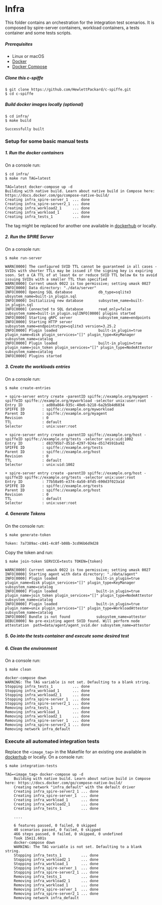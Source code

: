 # Infra

This folder contains an orchestration for the integration test scenarios. It is composed by spire-server containers, workload containers, a tests container and some tests scripts.

##### Prerequisites

- Linux or macOS
- [Docker](https://docs.docker.com/install/)
- [Docker Compose](https://docs.docker.com/compose/install/)

##### Clone this c-spiffe

```
$ git clone https://github.com/HewlettPackard/c-spiffe.git
$ cd c-spiffe
```

##### Build docker images locally (optional)
```
$ cd infra/
$ make build

Successfully built
```

### Setup for some basic manual tests

##### 1. Run the docker containers

On a console run:

```
$ cd infra/
$ make run TAG=latest

TAG=latest docker-compose up -d
Building with native build. Learn about native build in Compose here: https://docs.docker.com/go/compose-native-build/
Creating infra_spire-server_1  ... done
Creating infra_spire-server2_1 ... done
Creating infra_workload2_1     ... done
Creating infra_workload_1      ... done
Creating infra_tests_1         ... done

```
The tag might be replaced for another one available in [dockerhub](https://hub.docker.com/r/cspiffe/tests/tags?page=1&ordering=last_updated) or locally.

##### 2. Run the SPIRE Server 

On a console run:

```
$ make run-server 

WARN[0000] The configured SVID TTL cannot be guaranteed in all cases - SVIDs with shorter TTLs may be issued if the signing key is expiring soon. Set a CA TTL of at least 6x or reduce SVID TTL below 6x to avoid issuing SVIDs with a smaller TTL than specified 
WARN[0000] Current umask 0022 is too permissive; setting umask 0027 
INFO[0000] Data directory: "./data/server"              
INFO[0000] Opening SQL database            db_type=sqlite3 ubsystem_name=built-in_plugin.sql
INFO[0000] Initializing new database       subsystem_name=built-in_plugin.sql
INFO[0000] Connected to SQL database       read_only=false subsystem_name=built-in_plugin.sqlINFO[0000] plugins started
INFO[0000] Starting gRPC server            subsystem_name=endpoints
INFO[0000] Starting HTTP server            subsystem_name=endpointstype=sqlite3 version=3.25.2
INFO[0000] Plugin loaded                   built-in_plugin=true plugin_name=disk plugin_services="[]" plugin_type=KeyManager subsystem_name=catalog
INFO[0000] Plugin loaded                   built-in_plugin=true plugin_name=join_token plugin_services="[]" plugin_type=NodeAttestor subsystem_name=catalog
INFO[0000] Plugins started
```

##### 3. Create the workloads entries

On a console run:

```
$ make create-entries

+ spire-server entry create -parentID spiffe://example.org/myagent -spiffeID spiffe://example.org/myworkload -selector unix:user:root
Entry ID         : ad80a864-935c-40e6-b218-6a2b5b4d6034
SPIFFE ID        : spiffe://example.org/myworkload
Parent ID        : spiffe://example.org/myagent
Revision         : 0
TTL              : default
Selector         : unix:user:root

+ spire-server entry create -parentID spiffe://example.org/host -spiffeID spiffe://example.org/tests -selector unix:uid:1002
Entry ID         : d83795b7-d51d-4297-924a-d5174591ba92
SPIFFE ID        : spiffe://example.org/tests
Parent ID        : spiffe://example.org/host
Revision         : 0
TTL              : default
Selector         : unix:uid:1002

+ spire-server entry create -parentID spiffe://example.org/host -spiffeID spiffe://example.org/tests -selector unix:user:root
Entry ID         : 77b50a95-e374-4a50-8fd5-690d3f023a1d
SPIFFE ID        : spiffe://example.org/tests
Parent ID        : spiffe://example.org/host
Revision         : 0
TTL              : default
Selector         : unix:user:root

```

##### 4. Generate Tokens 

On the console run:
```
$ make generate-token

Token: 7a7389ac-c841-4c8f-b08b-3cd96b6d9d28
```

Copy the token and run:

```
$ make join-token SERVICE=tests TOKEN={token}

WARN[0000] Current umask 0022 is too permissive; setting umask 0027 
INFO[0000] Starting agent with data directory: "./data/agent" 
INFO[0000] Plugin loaded                  built-in_plugin=true plugin_name=disk plugin_services="[]" plugin_type=KeyManager subsystem_name=catalog
INFO[0000] Plugin loaded                  built-in_plugin=true plugin_name=join_token plugin_services="[]" plugin_type=NodeAttestor subsystem_name=catalog
INFO[0000] Plugin loaded                  built-in_plugin=true plugin_name=unix plugin_services="[]" plugin_type=WorkloadAttestor subsystem_name=catalog
INFO[0000] Bundle is not found            subsystem_name=attestor
DEBU[0000] No pre-existing agent SVID found. Will perform node attestation  path=data/agent/agent_svid.der subsystem_name=attestor
```

##### 5. Go into the tests container and execute some desired test

##### 6. Clean the environment 

On a console run:

```
$ make clean

docker-compose down
WARNING: The TAG variable is not set. Defaulting to a blank string.
Stopping infra_tests_1         ... done
Stopping infra_workload_1      ... done
Stopping infra_workload2_1     ... done
Stopping infra_spire-server_1  ... done
Stopping infra_spire-server2_1 ... done
Removing infra_tests_1         ... done
Removing infra_workload_1      ... done
Removing infra_workload2_1     ... done
Removing infra_spire-server_1  ... done
Removing infra_spire-server2_1 ... done
Removing network infra_default
```

### Execute all automated integration tests 

Replace the `<image_tag>` in the Makefile for an existing one available in [dockerhub](https://hub.docker.com/r/cspiffe/tests/tags?page=1&ordering=last_updated) or locally.
On a console run:

```
$ make integration-tests

TAG=<image_tag> docker-compose up -d
    Building with native build. Learn about native build in Compose here: https://docs.docker.com/go/compose-native-build/
    Creating network "infra_default" with the default driver
    Creating infra_spire-server2_1 ... done
    Creating infra_spire-server_1  ... done
    Creating infra_workload_1      ... done
    Creating infra_workload2_1     ... done
    Creating infra_tests_1         ... done

    ....

    6 features passed, 0 failed, 0 skipped
    40 scenarios passed, 0 failed, 0 skipped
    466 steps passed, 0 failed, 0 skipped, 0 undefined
    Took 15m11.601s
    docker-compose down
    WARNING: The TAG variable is not set. Defaulting to a blank string.
    Stopping infra_tests_1         ... done
    Stopping infra_workload2_1     ... done
    Stopping infra_workload_1      ... done
    Stopping infra_spire-server_1  ... done
    Stopping infra_spire-server2_1 ... done
    Removing infra_tests_1         ... done
    Removing infra_workload2_1     ... done
    Removing infra_workload_1      ... done
    Removing infra_spire-server_1  ... done
    Removing infra_spire-server2_1 ... done
    Removing network infra_default
```
